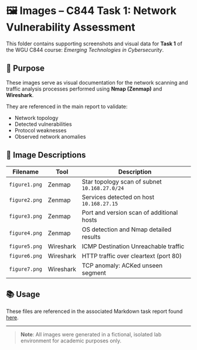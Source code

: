 # 🖼️ Images – C844 Task 1: Network Vulnerability Assessment

This folder contains supporting screenshots and visual data for **Task 1** of the WGU C844 course: *Emerging Technologies in Cybersecurity*.

## 📌 Purpose

These images serve as visual documentation for the network scanning and traffic analysis processes performed using **Nmap (Zenmap)** and **Wireshark**.

They are referenced in the main report to validate:
- Network topology
- Detected vulnerabilities
- Protocol weaknesses
- Observed network anomalies

## 🧾 Image Descriptions

| Filename      | Tool       | Description |
|---------------|------------|-------------|
| `figure1.png` | Zenmap     | Star topology scan of subnet `10.168.27.0/24` |
| `figure2.png` | Zenmap     | Services detected on host `10.168.27.15` |
| `figure3.png` | Zenmap     | Port and version scan of additional hosts |
| `figure4.png` | Zenmap     | OS detection and Nmap detailed results |
| `figure5.png` | Wireshark  | ICMP Destination Unreachable traffic |
| `figure6.png` | Wireshark  | HTTP traffic over cleartext (port 80) |
| `figure7.png` | Wireshark  | TCP anomaly: ACKed unseen segment |

## 📚 Usage

These files are referenced in the associated Markdown task report found [here](../task-1-network-assessment.md).

---

> **Note**: All images were generated in a fictional, isolated lab environment for academic purposes only.
